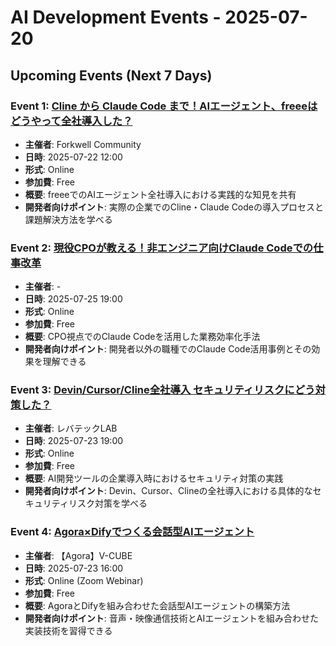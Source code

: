 # AI Development Events - 2025-07-20

## Upcoming Events (Next 7 Days)

### Event 1: [Cline から Claude Code まで！AIエージェント、freeeはどうやって全社導入した？](https://connpass.com/event/327745/)
- **主催者**: Forkwell Community
- **日時**: 2025-07-22 12:00
- **形式**: Online
- **参加費**: Free
- **概要**: freeeでのAIエージェント全社導入における実践的な知見を共有
- **開発者向けポイント**: 実際の企業でのCline・Claude Codeの導入プロセスと課題解決方法を学べる

### Event 2: [現役CPOが教える！非エンジニア向けClaude Codeでの仕事改革](https://connpass.com/event/327851/)
- **主催者**: -
- **日時**: 2025-07-25 19:00
- **形式**: Online
- **参加費**: Free
- **概要**: CPO視点でのClaude Codeを活用した業務効率化手法
- **開発者向けポイント**: 開発者以外の職種でのClaude Code活用事例とその効果を理解できる

### Event 3: [Devin/Cursor/Cline全社導入 セキュリティリスクにどう対策した？](https://connpass.com/event/327746/)
- **主催者**: レバテックLAB
- **日時**: 2025-07-23 19:00
- **形式**: Online
- **参加費**: Free
- **概要**: AI開発ツールの企業導入時におけるセキュリティ対策の実践
- **開発者向けポイント**: Devin、Cursor、Clineの全社導入における具体的なセキュリティリスク対策を学べる

### Event 4: [Agora×Difyでつくる会話型AIエージェント](https://connpass.com/event/327748/)
- **主催者**: 【Agora】V-CUBE
- **日時**: 2025-07-23 16:00
- **形式**: Online (Zoom Webinar)
- **参加費**: Free
- **概要**: AgoraとDifyを組み合わせた会話型AIエージェントの構築方法
- **開発者向けポイント**: 音声・映像通信技術とAIエージェントを組み合わせた実装技術を習得できる